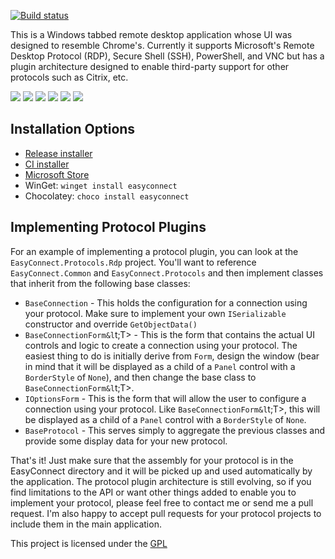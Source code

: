 [![Build status](https://ci.appveyor.com/api/projects/status/u8ugbo8oh1mffhet?svg=true)](https://ci.appveyor.com/project/lstratman/easyconnect)

This is a Windows tabbed remote desktop application whose UI was designed to resemble Chrome's.  Currently it supports Microsoft's Remote Desktop Protocol (RDP), Secure Shell (SSH), PowerShell, and VNC but has a plugin architecture designed to enable third-party support for other protocols such as Citrix, etc.

<a href="http://lstratman.github.com/EasyConnect/images/screenshots/bookmarks.png" target="_blank"><img src="http://lstratman.github.com/EasyConnect/images/screenshots/thumbnails/bookmarks.png"/></a>
<a href="http://lstratman.github.com/EasyConnect/images/screenshots/rdp.png" target="_blank"><img src="http://lstratman.github.com/EasyConnect/images/screenshots/thumbnails/rdp.png"/></a>
<a href="http://lstratman.github.com/EasyConnect/images/screenshots/ssh.png" target="_blank"><img src="http://lstratman.github.com/EasyConnect/images/screenshots/thumbnails/ssh.png"/></a>
<a href="http://lstratman.github.com/EasyConnect/images/screenshots/powershell.png" target="_blank"><img src="http://lstratman.github.com/EasyConnect/images/screenshots/thumbnails/powershell.png"/></a>
<a href="http://lstratman.github.com/EasyConnect/images/screenshots/options.png" target="_blank"><img src="http://lstratman.github.com/EasyConnect/images/screenshots/thumbnails/options.png"/></a>
<a href="http://lstratman.github.com/EasyConnect/images/screenshots/history.png" target="_blank"><img src="http://lstratman.github.com/EasyConnect/images/screenshots/thumbnails/history.png"/></a>

## Installation Options

 - [Release installer](https://lstratman.github.io/EasyConnect/updates/EasyConnect.msi)
 - [CI installer](https://ci.appveyor.com/api/projects/lstratman/EasyConnect/artifacts/EasyConnect.msi)
 - [Microsoft Store](https://www.microsoft.com/en-us/store/p/easyconnect/9nml5g3phdg1?rtc=1)
 - WinGet: `winget install easyconnect`
 - Chocolatey: `choco install easyconnect`

## Implementing Protocol Plugins

For an example of implementing a protocol plugin, you can look at the `EasyConnect.Protocols.Rdp` project.  You'll want to reference` EasyConnect.Common` and `EasyConnect.Protocols` and then implement classes that inherit from the following base classes:

* `BaseConnection` - This holds the configuration for a connection using your protocol.  Make sure to implement your own `ISerializable` constructor and override `GetObjectData()`
* `BaseConnectionForm&l`t;T&gt; - This is the form that contains the actual UI controls and logic to create a connection using your protocol.  The easiest thing to do is initially derive from `Form`, design the window (bear in mind that it will be displayed as a child of a `Panel` control with a `BorderStyle` of `None`), and then change the base class to `BaseConnectionForm&l`t;T&gt;.
* `IOptionsForm` - This is the form that will allow the user to configure a connection using your protocol.  Like `BaseConnectionForm&l`t;T&gt;, this will be displayed as a child of a `Panel` control with a `BorderStyle` of `None`.
* `BaseProtocol` - This serves simply to aggregate the previous classes and provide some display data for your new protocol.

That's it!  Just make sure that the assembly for your protocol is in the EasyConnect directory and it will be picked up and used automatically by the application.  The protocol plugin architecture is still evolving, so if you find limitations to the API or want other things added to enable you to implement your protocol, please feel free to contact me or send me a pull request.  I'm also happy to accept pull requests for your protocol projects to include them in the main application.

This project is licensed under the [GPL](GPL.txt)
